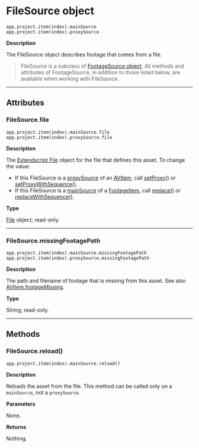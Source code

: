 # FileSource object

`app.project.item(index).mainSource`
<br/>
`app.project.item(index).proxySource`
<br/>

**Description**

The FileSource object describes footage that comes from a file.

> FileSource is a subclass of [FootageSource object](footagesource.md#footagesource). All methods and attributes of FootageSource, in addition to those listed below, are available when working with FileSource.

---

## Attributes

### FileSource.file

`app.project.item(index).mainSource.file`
<br/>
`app.project.item(index).proxySource.file`
<br/>

**Description**

The [Extendscript File](https://extendscript.docsforadobe.dev/file-system-access/file-object.html) object for the file that defines this asset. To change the value:

- If this FileSource is a [proxySource](../items/avitem.md#avitem-proxysource) of an [AVItem](../items/avitem.md#avitem), call [setProxy()](../items/avitem.md#avitem-setproxy) or [setProxyWithSequence()](../items/avitem.md#avitem-setproxywithsequence).
- If this FileSource is a [mainSource](../items/footageitem.md#footageitem-mainsource) of a [FootageItem](../items/footageitem.md#footageitem), call [replace()](../items/footageitem.md#footageitem-replace) or [replaceWithSequence()](../items/footageitem.md#footageitem-replacewithsequence).

**Type**

[File](https://extendscript.docsforadobe.dev/file-system-access/file-object.html) object; read-only.

---

### FileSource.missingFootagePath

`app.project.item(index).mainSource.missingFootagePath`
<br/>
`app.project.item(index).proxySource.missingFootagePath`
<br/>

**Description**

The path and filename of footage that is missing from this asset. See also [AVItem.footageMissing](../items/avitem.md#avitem-footagemissing).

**Type**

String; read-only.

---

## Methods

### FileSource.reload()

`app.project.item(index).mainSource.reload()`

**Description**

Reloads the asset from the file. This method can be called only on a `mainSource`, not a `proxySource`.

**Parameters**

None.

**Returns**

Nothing.
